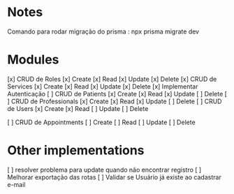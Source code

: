 # Notes

Comando para rodar migração do prisma : npx prisma migrate dev

# Modules

[x] CRUD de Roles [x] Create [x] Read [x] Update [x] Delete
[x] CRUD de Services [x] Create [x] Read [x] Update [x] Delete
[x] Implementar Autenticação
[ ] CRUD de Patients [x] Create [x] Read [x] Update [ ] Delete
[ ] CRUD de Professionals [x] Create [x] Read [x] Update [ ] Delete
[ ] CRUD de Users [x] Create [x] Read [ ] Update [ ] Delete

[ ] CRUD de Appointments [ ] Create [ ] Read [ ] Update [ ] Delete

# Other implementations

[ ] resolver problema para update quando não encontrar registro
[ ] Melhorar exportação das rotas
[ ] Validar se Usuário já existe ao cadastrar e-mail
